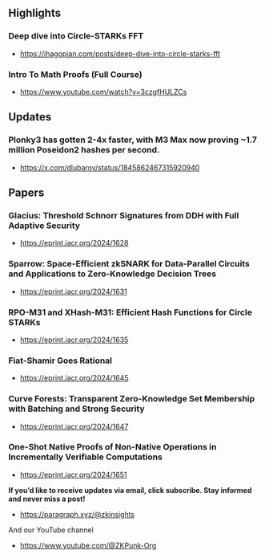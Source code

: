 ## Highlights
### Deep dive into Circle-STARKs FFT
- <https://ihagopian.com/posts/deep-dive-into-circle-starks-fft>
### Intro To Math Proofs (Full Course)
- <https://www.youtube.com/watch?v=3czgfHULZCs>


## Updates
### Plonky3 has gotten 2-4x faster, with M3 Max now proving ~1.7 million Poseidon2 hashes per second.
- <https://x.com/dlubarov/status/1845862467315920940>
## Papers
### Glacius: Threshold Schnorr Signatures from DDH with Full Adaptive Security
- <https://eprint.iacr.org/2024/1628>
### Sparrow: Space-Efficient zkSNARK for Data-Parallel Circuits and Applications to Zero-Knowledge Decision Trees
- <https://eprint.iacr.org/2024/1631>
### RPO-M31 and XHash-M31: Efficient Hash Functions for Circle STARKs
- <https://eprint.iacr.org/2024/1635>
### Fiat-Shamir Goes Rational
- <https://eprint.iacr.org/2024/1645>
### Curve Forests: Transparent Zero-Knowledge Set Membership with Batching and Strong Security
- <https://eprint.iacr.org/2024/1647>
### One-Shot Native Proofs of Non-Native Operations in Incrementally Verifiable Computations
- <https://eprint.iacr.org/2024/1651>

**If you’d like to receive updates via email, click subscribe. Stay informed and never miss a post!**

- <https://paragraph.xyz/@zkinsights>

And our YouTube channel
- <https://www.youtube.com/@ZKPunk-Org>
